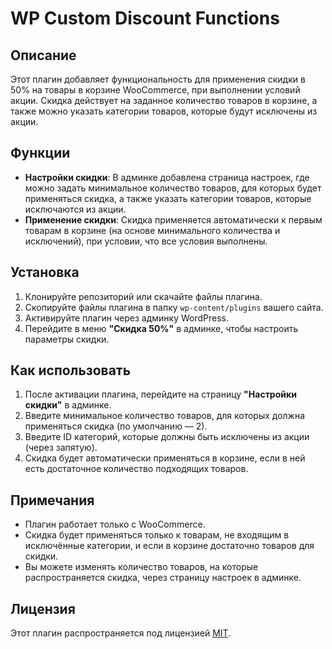 # WP Custom Discount Functions

## Описание
Этот плагин добавляет функциональность для применения скидки в 50% на товары в корзине WooCommerce, при выполнении условий акции. Скидка действует на заданное количество товаров в корзине, а также можно указать категории товаров, которые будут исключены из акции.

## Функции

- **Настройки скидки**: В админке добавлена страница настроек, где можно задать минимальное количество товаров, для которых будет применяться скидка, а также указать категории товаров, которые исключаются из акции.
- **Применение скидки**: Скидка применяется автоматически к первым товарам в корзине (на основе минимального количества и исключений), при условии, что все условия выполнены.

## Установка

1. Клонируйте репозиторий или скачайте файлы плагина.
2. Скопируйте файлы плагина в папку `wp-content/plugins` вашего сайта.
3. Активируйте плагин через админку WordPress.
4. Перейдите в меню **"Скидка 50%"** в админке, чтобы настроить параметры скидки.

## Как использовать

1. После активации плагина, перейдите на страницу **"Настройки скидки"** в админке.
2. Введите минимальное количество товаров, для которых должна применяться скидка (по умолчанию — 2).
3. Введите ID категорий, которые должны быть исключены из акции (через запятую).
4. Скидка будет автоматически применяться в корзине, если в ней есть достаточное количество подходящих товаров.

## Примечания

- Плагин работает только с WooCommerce.
- Скидка будет применяться только к товарам, не входящим в исключённые категории, и если в корзине достаточно товаров для скидки.
- Вы можете изменять количество товаров, на которые распространяется скидка, через страницу настроек в админке.

## Лицензия

Этот плагин распространяется под лицензией [MIT](https://opensource.org/licenses/MIT).
